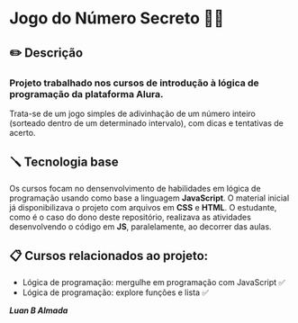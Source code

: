 # Jogo do Número Secreto 🔢🤫
## ✏️ Descrição
### Projeto trabalhado nos cursos de introdução à lógica de programação da plataforma Alura. 
<p> Trata-se de um jogo simples de adivinhação de um número inteiro (sorteado dentro de um determinado intervalo), com dicas e tentativas de acerto.</p>

## 🪛 Tecnologia base
Os cursos focam no densenvolvimento de habilidades em lógica de programação usando como base a linguagem __JavaScript__. O material inicial já disponibilizava o projeto com arquivos em **CSS** e **HTML**. O estudante, como é o caso do dono deste repositório, realizava as atividades desenvolvendo o código em **JS**, paralelamente, ao decorrer das aulas.
## 📋 Cursos relacionados ao projeto:
- Lógica de programação: mergulhe em programação com JavaScript ✅
- Lógica de programação: explore funções e lista ✅

__*Luan B Almada*__
